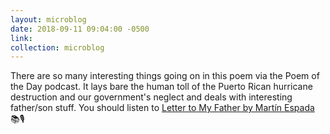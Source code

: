 ```yaml
---
layout: microblog
date: 2018-09-11 09:04:00 -0500
link: 
collection: microblog
---
```

There are so many interesting things going on in this poem via the Poem of the Day podcast. It lays bare the human toll of the Puerto Rican hurricane destruction and our government's neglect and deals with interesting father/son stuff. You should listen to [Letter to My Father by Martín Espada](https://www.poetryfoundation.org/poetrymagazine/poems/146049/letter-to-my-father) 📚🎙

